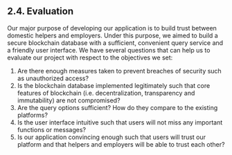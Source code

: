 ## 2.4. Evaluation

Our major purpose of developing our application is to build trust between domestic helpers and employers.
Under this purpose, we aimed to build a secure blockchain database with a sufficient, convenient query service and a friendly user interface.
We have several questions that can help us to evaluate our project with respect to the objectives we set:
1. Are there enough measures taken to prevent breaches of security such as unauthorized access?
2. Is the blockchain database implemented legitimately such that core features of blockchain (i.e. decentralization, transparency and immutability) are not compromised?
3. Are the query options sufficient? How do they compare to the existing platforms?
4. Is the user interface intuitive such that users will not miss any important functions or messages?
5. Is our application convincing enough such that users will trust our platform and that helpers and employers will be able to trust each other?
